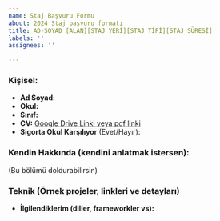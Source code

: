 ```yaml
---
name: Staj Başvuru Formu
about: 2024 Staj başvuru formatı
title: AD-SOYAD [ALAN][STAJ YERİ][STAJ TİPİ][STAJ SÜRESİ]
labels: ''
assignees: ''

---
```


### Kişisel:

- **Ad Soyad:**
- **Okul:**
- **Sınıf:**
- **CV:** [Google Drive Linki veya pdf linki](#)
- **Sigorta Okul Karşılıyor** (Evet/Hayır): 

### Kendin Hakkında (kendini anlatmak istersen):

(Bu bölümü doldurabilirsin)

### Teknik (Örnek projeler, linkleri ve detayları)

- **İlgilendiklerim (diller, frameworkler vs):**

